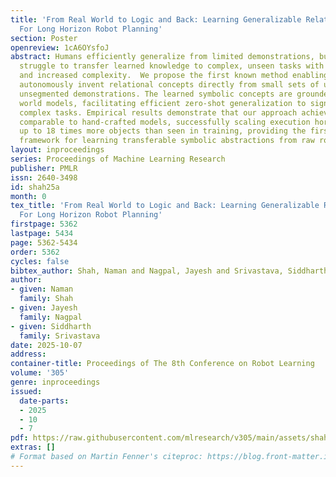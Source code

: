 ```yaml
---
title: 'From Real World to Logic and Back: Learning Generalizable Relational Concepts
  For Long Horizon Robot Planning'
section: Poster
openreview: 1cA6OYsfoJ
abstract: Humans efficiently generalize from limited demonstrations, but robots still
  struggle to transfer learned knowledge to complex, unseen tasks with longer horizons
  and increased complexity.  We propose the first known method enabling robots to
  autonomously invent relational concepts directly from small sets of unannotated,
  unsegmented demonstrations. The learned symbolic concepts are grounded into logic-based
  world models, facilitating efficient zero-shot generalization to significantly more
  complex tasks. Empirical results demonstrate that our approach achieves performance
  comparable to hand-crafted models, successfully scaling execution horizons and handling
  up to 18 times more objects than seen in training, providing the first autonomous
  framework for learning transferable symbolic abstractions from raw robot trajectories.
layout: inproceedings
series: Proceedings of Machine Learning Research
publisher: PMLR
issn: 2640-3498
id: shah25a
month: 0
tex_title: 'From Real World to Logic and Back: Learning Generalizable Relational Concepts
  For Long Horizon Robot Planning'
firstpage: 5362
lastpage: 5434
page: 5362-5434
order: 5362
cycles: false
bibtex_author: Shah, Naman and Nagpal, Jayesh and Srivastava, Siddharth
author:
- given: Naman
  family: Shah
- given: Jayesh
  family: Nagpal
- given: Siddharth
  family: Srivastava
date: 2025-10-07
address:
container-title: Proceedings of The 8th Conference on Robot Learning
volume: '305'
genre: inproceedings
issued:
  date-parts:
  - 2025
  - 10
  - 7
pdf: https://raw.githubusercontent.com/mlresearch/v305/main/assets/shah25a/shah25a.pdf
extras: []
# Format based on Martin Fenner's citeproc: https://blog.front-matter.io/posts/citeproc-yaml-for-bibliographies/
---
```

